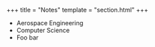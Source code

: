 +++
title = "Notes"
template = "section.html"
+++

- Aerospace Engineering
- Computer Science
- Foo bar
